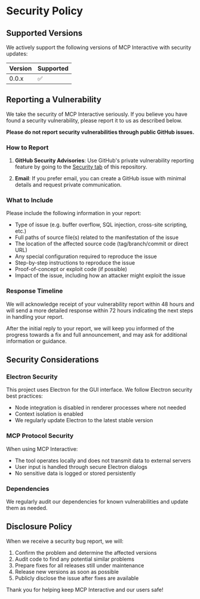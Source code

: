 # Security Policy

## Supported Versions

We actively support the following versions of MCP Interactive with security updates:

| Version | Supported          |
| ------- | ------------------ |
| 0.0.x   | :white_check_mark: |

## Reporting a Vulnerability

We take the security of MCP Interactive seriously. If you believe you have found a security vulnerability, please report it to us as described below.

**Please do not report security vulnerabilities through public GitHub issues.**

### How to Report

1. **GitHub Security Advisories**: Use GitHub's private vulnerability reporting feature by going to the [Security tab](https://github.com/ivan-mezentsev/mcp-interactive/security) of this repository.

2. **Email**: If you prefer email, you can create a GitHub issue with minimal details and request private communication.

### What to Include

Please include the following information in your report:

- Type of issue (e.g. buffer overflow, SQL injection, cross-site scripting, etc.)
- Full paths of source file(s) related to the manifestation of the issue
- The location of the affected source code (tag/branch/commit or direct URL)
- Any special configuration required to reproduce the issue
- Step-by-step instructions to reproduce the issue
- Proof-of-concept or exploit code (if possible)
- Impact of the issue, including how an attacker might exploit the issue

### Response Timeline

We will acknowledge receipt of your vulnerability report within 48 hours and will send a more detailed response within 72 hours indicating the next steps in handling your report.

After the initial reply to your report, we will keep you informed of the progress towards a fix and full announcement, and may ask for additional information or guidance.

## Security Considerations

### Electron Security

This project uses Electron for the GUI interface. We follow Electron security best practices:

- Node integration is disabled in renderer processes where not needed
- Context isolation is enabled
- We regularly update Electron to the latest stable version

### MCP Protocol Security

When using MCP Interactive:

- The tool operates locally and does not transmit data to external servers
- User input is handled through secure Electron dialogs
- No sensitive data is logged or stored persistently

### Dependencies

We regularly audit our dependencies for known vulnerabilities and update them as needed.

## Disclosure Policy

When we receive a security bug report, we will:

1. Confirm the problem and determine the affected versions
2. Audit code to find any potential similar problems
3. Prepare fixes for all releases still under maintenance
4. Release new versions as soon as possible
5. Publicly disclose the issue after fixes are available

Thank you for helping keep MCP Interactive and our users safe!
